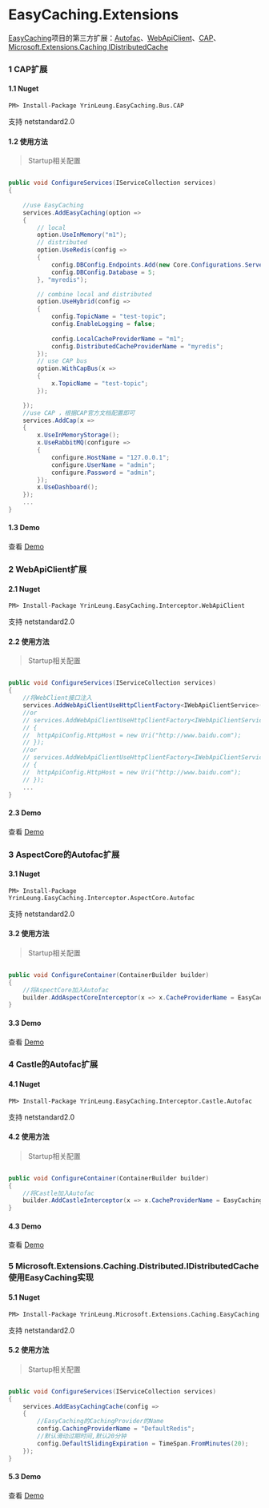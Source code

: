 # EasyCaching.Extensions

[EasyCaching](https://github.com/dotnetcore/EasyCaching)项目的第三方扩展：[Autofac](https://github.com/autofac/Autofac)、[WebApiClient](https://github.com/dotnetcore/WebApiClient)、[CAP](https://github.com/dotnetcore/CAP)、[Microsoft.Extensions.Caching IDistributedCache](https://github.com/aspnet/Extensions/tree/master/src/Caching)

### 1 CAP扩展
#### 1.1 Nuget
```
PM> Install-Package YrinLeung.EasyCaching.Bus.CAP
```
支持 netstandard2.0

#### 1.2 使用方法

> Startup相关配置

```c#

public void ConfigureServices(IServiceCollection services)
{
	
	//use EasyCaching
	services.AddEasyCaching(option =>
	{
		// local
		option.UseInMemory("m1");
		// distributed
		option.UseRedis(config =>
		{
			config.DBConfig.Endpoints.Add(new Core.Configurations.ServerEndPoint("127.0.0.1", 6379));
			config.DBConfig.Database = 5;
		}, "myredis");

		// combine local and distributed
		option.UseHybrid(config =>
		{
			config.TopicName = "test-topic";
			config.EnableLogging = false;
			
			config.LocalCacheProviderName = "m1";
			config.DistributedCacheProviderName = "myredis";
		});
		// use CAP bus
		option.WithCapBus(x =>
		{
			x.TopicName = "test-topic";
		});

	});
	//use CAP ，根据CAP官方文档配置即可
	services.AddCap(x =>
	{
		x.UseInMemoryStorage();
		x.UseRabbitMQ(configure =>
		{
			configure.HostName = "127.0.0.1";
			configure.UserName = "admin";
			configure.Password = "admin";
		});
		x.UseDashboard();
	});
	...
}

```

#### 1.3 Demo
查看 [Demo](https://github.com/yrinleung/EasyCaching.Extensions/tree/master/samples)

### 2 WebApiClient扩展
#### 2.1 Nuget
```
PM> Install-Package YrinLeung.EasyCaching.Interceptor.WebApiClient
```
支持 netstandard2.0

#### 2.2 使用方法

> Startup相关配置

```c#

public void ConfigureServices(IServiceCollection services)
{
	//将WebClient接口注入
    services.AddWebApiClientUseHttpClientFactory<IWebApiClientService>();
	//or
	// services.AddWebApiClientUseHttpClientFactory<IWebApiClientService>((httpApiConfig) =>
	// {
	// 	httpApiConfig.HttpHost = new Uri("http://www.baidu.com");
	// });
	//or
	// services.AddWebApiClientUseHttpClientFactory<IWebApiClientService>((httpApiConfig, p) =>
	// {
	// 	httpApiConfig.HttpHost = new Uri("http://www.baidu.com");
	// });
	...
}

```

#### 2.3 Demo
查看 [Demo](https://github.com/yrinleung/EasyCaching.Extensions/tree/master/samples/EasyCaching.Extensions.Demo)


### 3 AspectCore的Autofac扩展
#### 3.1 Nuget
```
PM> Install-Package YrinLeung.EasyCaching.Interceptor.AspectCore.Autofac
```
支持 netstandard2.0

#### 3.2 使用方法

> Startup相关配置

```c#

public void ConfigureContainer(ContainerBuilder builder)
{
	//将AspectCore加入Autofac
	builder.AddAspectCoreInterceptor(x => x.CacheProviderName = EasyCachingConstValue.DefaultInMemoryName);
}

```

#### 3.3 Demo
查看 [Demo](https://github.com/yrinleung/EasyCaching.Extensions/tree/master/samples/EasyCaching.Extensions.Demo)

### 4 Castle的Autofac扩展
#### 4.1 Nuget
```
PM> Install-Package YrinLeung.EasyCaching.Interceptor.Castle.Autofac
```
支持 netstandard2.0

#### 4.2 使用方法

> Startup相关配置

```c#

public void ConfigureContainer(ContainerBuilder builder)
{
	//将Castle加入Autofac
	builder.AddCastleInterceptor(x => x.CacheProviderName = EasyCachingConstValue.DefaultInMemoryName);
}

```


#### 4.3 Demo
查看 [Demo](https://github.com/yrinleung/EasyCaching.Extensions/tree/master/samples/EasyCaching.Extensions.Demo)


### 5 Microsoft.Extensions.Caching.Distributed.IDistributedCache使用EasyCaching实现
#### 5.1 Nuget
```
PM> Install-Package YrinLeung.Microsoft.Extensions.Caching.EasyCaching
```
支持 netstandard2.0

#### 5.2 使用方法

> Startup相关配置

```c#

public void ConfigureServices(IServiceCollection services)
{
	services.AddEasyCachingCache(config =>
	{
		//EasyCaching的CachingProvider的Name
		config.CachingProviderName = "DefaultRedis";
		//默认滑动过期时间,默认20分钟
		config.DefaultSlidingExpiration = TimeSpan.FromMinutes(20);
	});
}

```


#### 5.3 Demo
查看 [Demo](https://github.com/yrinleung/EasyCaching.Extensions/tree/master/samples/EasyCaching.Extensions.Demo)
